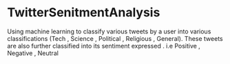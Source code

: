 # TwitterSenitmentAnalysis

Using machine learning to classify various tweets by a user into various classifications (Tech , Science , Political , Religious , General). 
These tweets are also further classified into its sentiment expressed . i.e Positive , Negative , Neutral 
